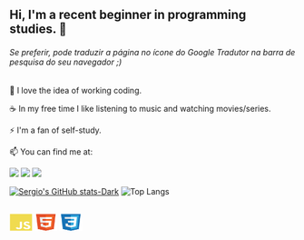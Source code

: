 ## Hi, I'm a recent beginner in programming studies. 🖖
###### Se preferir, pode traduzir a página no ícone do Google Tradutor na barra de pesquisa do seu navegador ;)

🔭 I love the idea of working coding.

☕ In my free time I like listening to music and watching movies/series.

⚡ I'm a fan of self-study.

📫 You can find me at:

<div> 
  <p><a href="https://wa.me/5575983707584" target="_blank"><img src="https://img.shields.io/badge/WhatsApp-25D366?style=for-the-badge&logo=whatsapp&logoColor=white" target="_blank"></a>
  <a href = "sernuness@outlook.com"><img src="https://img.shields.io/badge/-Gmail-%23333?style=for-the-badge&logo=gmail&logoColor=white" target="_blank"></a>
  <a href="https://www.linkedin.com/in/sernuness" target="_blank"><img src="https://img.shields.io/badge/-LinkedIn-%230077B5?style=for-the-badge&logo=linkedin&logoColor=white" target="_blank"></a><p>
  
</div>
          


[![Sergio's GitHub stats-Dark](https://github-readme-stats.vercel.app/api?username=sernuness&show_icons=true&theme=dracula#gh-dracula-mode-only)](https://github.com/sernuness/github-readme-stats#gh-dracula-mode-only)
![Top Langs](https://github-readme-stats.vercel.app/api/top-langs/?username=sernuness&layout=compact)

<div style="display: inline_block"><br>
  <img align="center" alt="Sernuness-Js" height="30" width="40" src="https://raw.githubusercontent.com/devicons/devicon/master/icons/javascript/javascript-plain.svg">
  <img align="center" alt="Sernuness-HTML" height="30" width="40" src="https://raw.githubusercontent.com/devicons/devicon/master/icons/html5/html5-original.svg">
  <img align="center" alt="Sernuness-CSS" height="30" width="40" src="https://raw.githubusercontent.com/devicons/devicon/master/icons/css3/css3-original.svg">
</div>